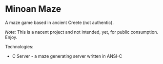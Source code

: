 Minoan Maze
===========

A maze game based in ancient Creete (not authentic).

*Note:* This is a nacent project and not intended, yet, for public consumption. Enjoy.

Technologies:
 * C Server - a maze generating server written in ANSI-C



